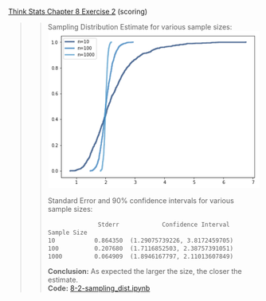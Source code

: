 [Think Stats Chapter 8 Exercise 2](http://greenteapress.com/thinkstats2/html/thinkstats2009.html#toc77) (scoring)

>>Sampling Distribution Estimate for various sample sizes:  
>>![8-2-sampling_dist-plot.png](8-2-sampling_dist-plot.png)
>>
>>Standard Error and 90% confidence intervals for various sample sizes:  
>>```
>>               Stderr            Confidence Interval  
>>Sample Size                                           
>>10           0.864350  (1.29075739226, 3.8172459705)  
>>100          0.207680  (1.7116852503, 2.38757391051)  
>>1000         0.064909  (1.8946167797, 2.11013607849)  
>>```
>> **Conclusion:** As expected the larger the size, the closer the estimate.  
>> **Code:** [8-2-sampling_dist.ipynb](8-2-sampling_dist.ipynb)
